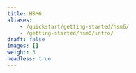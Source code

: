 ```yaml
---
title: HSM6
aliases:
    - /quickstart/getting-started/hsm6/
    - /getting-started/hsm6/intro/
draft: false
images: []
weight: 3
headless: true
---
```

